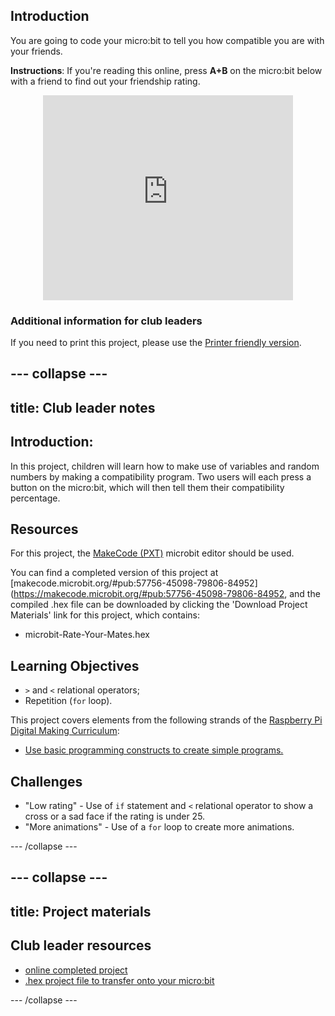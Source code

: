 ## Introduction

You are going to code your micro:bit to tell you how compatible you are with your friends.

**Instructions**: If you're reading this online, press **A+B** on the micro:bit below with a friend to find out your friendship rating.

<div class="trinket" style="width:400px;margin: 0 auto;">
<div style="position:relative;height:0;padding-bottom:81.97%;overflow:hidden;"><iframe style="position:absolute;top:0;left:0;width:100%;height:100%;" src="https://makecode.microbit.org/---run?id=57756-45098-79806-84952" allowfullscreen="allowfullscreen" sandbox="allow-popups allow-scripts allow-same-origin" frameborder="0"></iframe></div>
</div>

### Additional information for club leaders

If you need to print this project, please use the [Printer friendly version](https://projects.raspberrypi.org/en/projects/rate-your-mates/print).

## \--- collapse \---

## title: Club leader notes

## Introduction:

In this project, children will learn how to make use of variables and random numbers by making a compatibility program. Two users will each press a button on the micro:bit, which will then tell them their compatibility percentage.

## Resources

For this project, the [MakeCode (PXT)](http://jumpto.cc/mb-new) microbit editor should be used.

You can find a completed version of this project at \[makecode.microbit.org/#pub:57756-45098-79806-84952\](https://makecode.microbit.org/#pub:57756-45098-79806-84952, and the compiled .hex file can be downloaded by clicking the 'Download Project Materials' link for this project, which contains:

* microbit-Rate-Your-Mates.hex

## Learning Objectives

* `>` and `<` relational operators;
* Repetition (`for` loop).

This project covers elements from the following strands of the [Raspberry Pi Digital Making Curriculum](http://rpf.io/curriculum):

* [Use basic programming constructs to create simple programs.](https://www.raspberrypi.org/curriculum/programming/creator)

## Challenges

* "Low rating" - Use of `if` statement and `<` relational operator to show a cross or a sad face if the rating is under 25.
* "More animations" - Use of a `for` loop to create more animations.

\--- /collapse \---

## \--- collapse \---

## title: Project materials

## Club leader resources

* [online completed project](https://makecode.microbit.org/#pub:57756-45098-79806-84952)
* [.hex project file to transfer onto your micro:bit](resources/microbit-Rate-Your-Mates.hex)

\--- /collapse \---